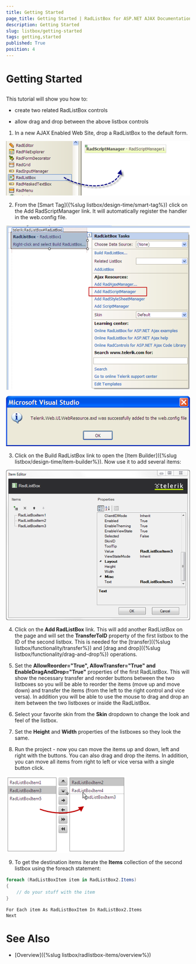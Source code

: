 ```yaml
---
title: Getting Started
page_title: Getting Started | RadListBox for ASP.NET AJAX Documentation
description: Getting Started
slug: listbox/getting-started
tags: getting,started
published: True
position: 4
---
```


# Getting Started

## 

This tutorial will show you how to:

* create two related RadListBox controls

* allow drag and drop between the above listbox controls

1. In a new AJAX Enabled Web Site, drop a RadListBox to the default form.

![Adding RadListBox from the ToolBox](images/listbox_toolbox.png)

2. From the [Smart Tag]({%slug listbox/design-time/smart-tag%}) click on the Add RadScriptManager link. It will automatically register the handler in the web.config file.

![Add Script Manager](images/listbox_add_radscriptmanager.png)

![Handler Added](images/listbox_handler_added.png)

3. Click on the Build RadListBox link to open the [Item Builder]({%slug listbox/design-time/item-builder%}). Now use it to add several items:

![](images/listbox_item_builder.png)

4. Click on the **Add RadListBox** link. This will add another RadListBox on the page and will set the **TransferToID** property of the first listbox to the ID of the second listbox. This is needed for the [transfer]({%slug listbox/functionality/transfer%}) and [drag and drop]({%slug listbox/functionality/drag-and-drop%}) operations.

5. Set the **AllowReorder="True", AllowTransfer="True" and EnableDragAndDrop="True"** properties of the first RadListBox. This will show the necessary transfer and reorder buttons between the two listboxes so you will be able to reorder the items (move up and move down) and transfer the items (from the left to the right control and vice versa). In addition you will be able to use the mouse to drag and drop an item between the two listboxes or inside the RadListBox.

6. Select your favorite skin from the **Skin** dropdown to change the look and feel of the listbox.

7. Set the **Height** and **Width** properties of the listboxes so they look the same.

8. Run the project - now you can move the items up and down, left and right with the buttons. You can also drag and drop the items. In addition, you can move all items from right to left or vice versa with a single button click.

![Getting Started](images/listbox_getting_started.png)

9. To get the destination items iterate the **Items** collection of the second listbox using the foreach statement:


````C#
foreach (RadListBoxItem item in RadListBox2.Items)
{
    // do your stuff with the item
}			
````
````VB.NET
For Each item As RadListBoxItem In RadListBox2.Items
Next				
````

# See Also

 * [Overview]({%slug listbox/radlistbox-items/overview%})
